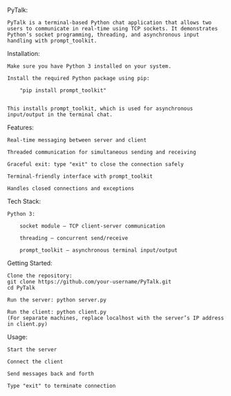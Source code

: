 PyTalk:

    PyTalk is a terminal-based Python chat application that allows two users to communicate in real-time using TCP sockets. It demonstrates Python’s socket programming, threading, and asynchronous input handling with prompt_toolkit.

Installation:

    Make sure you have Python 3 installed on your system.
    
    Install the required Python package using pip:

        "pip install prompt_toolkit"


    This installs prompt_toolkit, which is used for asynchronous input/output in the terminal chat.
Features:

    Real-time messaging between server and client
    
    Threaded communication for simultaneous sending and receiving
    
    Graceful exit: type "exit" to close the connection safely
    
    Terminal-friendly interface with prompt_toolkit
    
    Handles closed connections and exceptions

Tech Stack:

    Python 3:
    
        socket module – TCP client-server communication
        
        threading – concurrent send/receive
        
        prompt_toolkit – asynchronous terminal input/output

Getting Started:

    Clone the repository:
    git clone https://github.com/your-username/PyTalk.git
    cd PyTalk
    
    Run the server: python server.py
    
    Run the client: python client.py
    (For separate machines, replace localhost with the server’s IP address in client.py)

Usage:

    Start the server
    
    Connect the client
    
    Send messages back and forth
    
    Type "exit" to terminate connection
